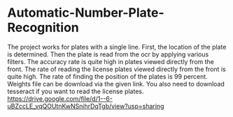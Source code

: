 # Automatic-Number-Plate-Recognition
The project works for plates with a single line.
First, the location of the plate is determined. Then the plate is read from the ocr by applying various filters. 
The accuracy rate is quite high in plates viewed directly from the front.
The rate of reading the license plates viewed directly from the front is quite high.
The rate of finding the position of the plates is 99 percent.
Weights file can be download via the given link.
You also need to download tesseract if you want to read the license plates.
https://drive.google.com/file/d/1--6-uBZccLE_vqQOUtnKwNSnihrDqTgb/view?usp=sharing
